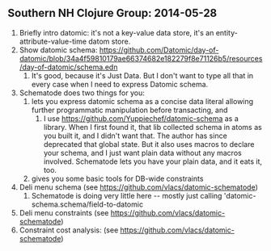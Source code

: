 ## Southern NH Clojure Group: 2014-05-28

1. Briefly intro datomic: it's not a key-value data store, it's an entity-attribute-value-time datom store.
1. Show datomic schema: https://github.com/Datomic/day-of-datomic/blob/34a4f59810179ae66374682e182279f8e71126b5/resources/day-of-datomic/schema.edn
    1. It's good, because it's Just Data. But I don't want to type all that in every case when I need to express Datomic schema.
1. Schematode does two things for you:
    1. lets you express datomic schema as a concise data literal allowing further programmatic manipulation before transacting, and
        1. I use https://github.com/Yuppiechef/datomic-schema as a library. When I first found it, that lib collected schema in atoms as you built it, and I didn't want that. The author has since deprecated that global state. But it also uses macros to declare your schema, and I just want plain data without any macros involved. Schematode lets you have your plain data, and it eats it, too.
    1. gives you some basic tools for DB-wide constraints
1. Deli menu schema (see https://github.com/vlacs/datomic-schematode)
    1. Schematode is doing very little here -- mostly just calling 'datomic-schema.schema/field-to-datomic
1. Deli menu constraints (see https://github.com/vlacs/datomic-schematode)
1. Constraint cost analysis: (see https://github.com/vlacs/datomic-schematode)
